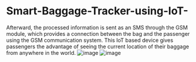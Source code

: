 # Smart-Baggage-Tracker-using-IoT-
Afterward, the processed information is sent as an SMS through the GSM module, which provides a connection between the bag and the passenger using the GSM communication system. This IoT based device gives passengers the advantage of seeing the current location of their baggage from anywhere in the world.
![image](https://github.com/Sravani63055/Smart-Baggage-Tracker-using-IoT-/assets/138251484/5a9bfd70-ea11-497f-a72d-713cfead8121)
![image](https://github.com/Sravani63055/Smart-Baggage-Tracker-using-IoT-/assets/138251484/0a1fc119-502d-4b4e-bd1f-c764cfa30803)


